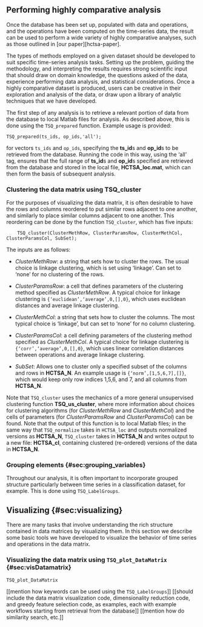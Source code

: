 ## Performing highly comparative analysis
<!--{#sec:analyzing}-->

Once the database has been set up, populated with data and operations, and the operations have been computed on the time-series data, the result can be used to perform a wide variety of highly comparative analyses, such as those outlined in [our paper][hctsa-paper].

The types of methods employed on a given dataset should be developed to suit specific time-series analysis tasks.
Setting up the problem, guiding the methodology, and interpreting the results requires strong scientific input that should draw on domain knowledge, the questions asked of the data, experience performing data analysis, and statistical considerations.
Once a highly comparative dataset is produced, users can be creative in their exploration and analysis of the data, or draw upon a library of analytic techniques that we have developed.

The first step of any analysis is to retrieve a relevant portion of data from the database to local Matlab files for analysis.
As described above, this is done using the `TSQ_prepared` function.
Example usage is provided:

    TSQ_prepared(ts_ids, op_ids,'all');

for vectors `ts_ids` and `op_ids`, specifying the **ts\_id**s and **op\_id**s to be retrieved from the database. Running the code in this way, using the ‘all’ tag, ensures that the full range of **ts\_id**s and **op\_id**s specified are retrieved from the database and stored in the local file, **HCTSA_loc.mat**, which can then form the basis of subsequent analysis.

### Clustering the data matrix using TSQ_cluster
<!--{#sec:clustering}-->

For the purposes of visualizing the data matrix, it is often desirable to have the rows and columns reordered to put similar rows adjacent to one another, and similarly to place similar columns adjacent to one another.
This reordering can be done by the function `TSQ_cluster`, which has five inputs:

        TSQ_cluster(ClusterMethRow, ClusterParamsRow, ClusterMethCol, ClusterParamsCol, SubSet);

The inputs are as follows:

-   *ClusterMethRow*: a string that sets how to cluster the rows. The usual choice is linkage clustering, which is set using ‘linkage’. Can set to ‘none’ for no clustering of the rows.

-   *ClusterParamsRow*: a cell that defines parameters of the clustering method specified as *ClusterMethRow*. A typical choice for linkage clustering is `{‘euclidean’,‘average’,0,[],0}`, which uses euclidean distances and average linkage clustering.

-   *ClusterMethCol*: a string that sets how to cluster the columns. The most typical choice is ‘linkage’, but can set to ‘none’ for no column clustering.

-   *ClusterParamsCol*: a cell defining parameters of the clustering method specified as *ClusterMethCol*. A typical choice for linkage clustering is `{‘corr’,‘average’,0,[],0}`, which uses linear correlation distances between operations and average linkage clustering.

-   *SubSet*: Allows one to cluster only a specified subset of the columns and rows in **HCTSA\_N**. An example usage is `{‘norm’,[1,5,6,7],[]}`, which would keep only row indices 1,5,6, and 7, and all columns from **HCTSA\_N**.

Note that `TSQ_cluster` uses the mechanics of a more general unsupervised clustering function **TSQ_us_cluster**, where more information about choices for clustering algorithms (for *ClusterMethRow* and *ClusterMethCol*) and the cells of parameters (for *ClusterParamsRow* and *ClusterParamsCol*) can be found.
Note that the output of this function is to local Matlab files; in the same way that `TSQ_normalize` takes in `HCTSA_loc` and outputs normalized versions as **HCTSA\_N**, `TSQ_cluster` takes in **HCTSA\_N** and writes output to a new file: **HCTSA\_cl**, containing clustered (re-ordered) versions of the data in **HCTSA\_N**.

### Grouping elements {#sec:grouping_variables}

Throughout our analysis, it is often important to incorporate grouped structure particularly between time series in a classification dataset, for example.
This is done using `TSQ_LabelGroups`.

## Visualizing {#sec:visualizing}

There are many tasks that involve understanding the rich structure
contained in data matrices by visualizing them. In this section we
describe some basic tools we have developed to visualize the behavior of
time series and operations in the data matrix.

### Visualizing the data matrix using `TSQ_plot_DataMatrix` {#sec:visDatamatrix}

    TSQ_plot_DataMatrix

[[mention how keywords can be used using the `TSQ_LabelGroups`]]
[[should include the data matrix visualization code, dimensionality
reduction code, and greedy feature selection code, as examples, each
with example workflows starting from retrieval from the database]]
[[mention how do similarity search, etc.]]